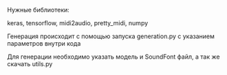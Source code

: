Нужные библиотеки:

keras, tensorflow, midi2audio, pretty_midi, numpy

Генерация происходит с помощью запуска generation.py с указанием параметров внутри кода

Для генерации необходимо указать модель и SoundFont файл, а так же скачать utils.py
